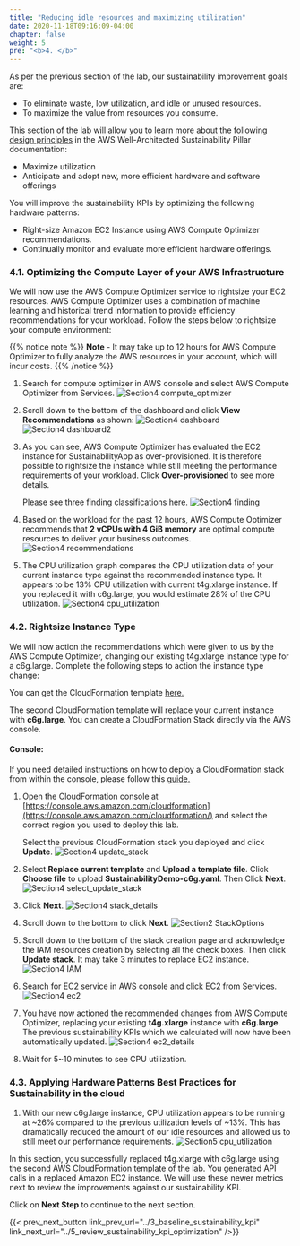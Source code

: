 ```yaml
---
title: "Reducing idle resources and maximizing utilization"
date: 2020-11-18T09:16:09-04:00
chapter: false
weight: 5
pre: "<b>4. </b>"
---
```


As per the previous section of the lab, our sustainability improvement goals are:
- To eliminate waste, low utilization, and idle or unused resources.
- To maximize the value from resources you consume.


This section of the lab will allow you to learn more about the following [design principles](https://docs.aws.amazon.com/wellarchitected/latest/sustainability-pillar/design-principles-for-sustainability-in-the-cloud.html) in the AWS Well-Architected Sustainability Pillar documentation:
* Maximize utilization
* Anticipate and adopt new, more efficient hardware and software offerings

You will improve the sustainability KPIs by optimizing the following hardware patterns:
* Right-size Amazon EC2 Instance using AWS Compute Optimizer recommendations.
* Continually monitor and evaluate more efficient hardware offerings.



### 4.1. Optimizing the Compute Layer of your AWS Infrastructure

We will now use the AWS Compute Optimizer service to rightsize your EC2 resources. AWS Compute Optimizer uses a combination of machine learning and historical trend information to provide efficiency recommendations for your workload. Follow the steps below to rightsize your compute environment:

{{% notice note %}}
**Note** - It may take up to 12 hours for AWS Compute Optimizer to fully analyze the AWS resources in your account, which will incur costs.
{{% /notice %}}

1. Search for compute optimizer in AWS console and select AWS Compute Optimizer from Services.
![Section4 compute_optimizer](/Sustainability/200_optimize_ec2_using_cloudwatch_compute_optimizer/Images/section4/compute_optimizer.png)

2. Scroll down to the bottom of the dashboard and click **View Recommendations** as shown:
![Section4 dashboard](/Sustainability/200_optimize_ec2_using_cloudwatch_compute_optimizer/Images/section4/dashboard.png)
![Section4 dashboard2](/Sustainability/200_optimize_ec2_using_cloudwatch_compute_optimizer/Images/section4/dashboard2.png)

3. As you can see, AWS Compute Optimizer has evaluated the EC2 instance for SustainabilityApp as over-provisioned. It is therefore possible to rightsize the instance while still meeting the performance requirements of your workload. Click **Over-provisioned** to see more details.

    Please see three finding classifications [here](https://docs.aws.amazon.com/compute-optimizer/latest/ug/view-ec2-recommendations.html#ec2-recommendations-findings).
![Section4 finding](/Sustainability/200_optimize_ec2_using_cloudwatch_compute_optimizer/Images/section4/finding.png)

4. Based on the workload for the past 12 hours, AWS Compute Optimizer recommends that **2 vCPUs with 4 GiB memory** are optimal compute resources to deliver your business outcomes.
![Section4 recommendations](/Sustainability/200_optimize_ec2_using_cloudwatch_compute_optimizer/Images/section4/recommendations.png)

5. The CPU utilization graph compares the CPU utilization data of your current instance type against the recommended instance type. It appears to be 13% CPU utilization with current t4g.xlarge instance. If you replaced it with c6g.large, you would estimate 28% of the CPU utilization.
![Section4 cpu_utilization](/Sustainability/200_optimize_ec2_using_cloudwatch_compute_optimizer/Images/section4/cpu_utilization.png)

### 4.2. Rightsize Instance Type

We will now action the recommendations which were given to us by the AWS Compute Optimizer, changing our existing t4g.xlarge instance type for a c6g.large. Complete the following steps to action the instance type change:

You can get the CloudFormation template [here.](/Sustainability/200_optimize_ec2_using_cloudwatch_compute_optimizer/Code/SustainabilityDemo-c6g.yaml "Section4 CFTemplate")

The second CloudFormation template will replace your current instance with **c6g.large**. You can create a CloudFormation Stack directly via the AWS console.

#### Console:

If you need detailed instructions on how to deploy a CloudFormation stack from within the console, please follow this [guide.](https://docs.aws.amazon.com/AWSCloudFormation/latest/UserGuide/cfn-console-create-stack.html)

1. Open the CloudFormation console at [https://console.aws.amazon.com/cloudformation](https://console.aws.amazon.com/cloudformation/) and select the correct region you used to deploy this lab.

    Select the previous CloudFormation stack you deployed and click **Update**.
![Section4 update_stack](/Sustainability/200_optimize_ec2_using_cloudwatch_compute_optimizer/Images/section4/update_stack.png)

2. Select **Replace current template** and **Upload a template file**. Click **Choose file** to upload **SustainabilityDemo-c6g.yaml**. Then Click **Next**.
![Section4 select_update_stack](/Sustainability/200_optimize_ec2_using_cloudwatch_compute_optimizer/Images/section4/select_update_stack.png)

3. Click **Next**.
![Section4 stack_details](/Sustainability/200_optimize_ec2_using_cloudwatch_compute_optimizer/Images/section4/stack_details.png)

4. Scroll down to the bottom to click **Next**.
![Section2 StackOptions](/Sustainability/200_optimize_ec2_using_cloudwatch_compute_optimizer/Images/section2/stackOptions.png)

5. Scroll down to the bottom of the stack creation page and acknowledge the IAM resources creation by selecting all the check boxes. Then click **Update stack**. It may take 3 minutes to replace EC2 instance.
![Section4 IAM](/Sustainability/200_optimize_ec2_using_cloudwatch_compute_optimizer/Images/section4/IAM.png)

6. Search for EC2 service in AWS console and click EC2 from Services.
![Section4 ec2](/Sustainability/200_optimize_ec2_using_cloudwatch_compute_optimizer/Images/section4/ec2.png)

7. You have now actioned the recommended changes from AWS Compute Optimizer, replacing your existing **t4g.xlarge** instance with **c6g.large**. The previous sustainability KPIs which we calculated will now have been automatically updated.
![Section4 ec2_details](/Sustainability/200_optimize_ec2_using_cloudwatch_compute_optimizer/Images/section4/ec2_details.png)

8. Wait for 5~10 minutes to see CPU utilization.

### 4.3. Applying Hardware Patterns Best Practices for Sustainability in the cloud

1. With our new c6g.large instance, CPU utilization appears to be running at ~26% compared to the previous utilization levels of ~13%. This has dramatically reduced the amount of our idle resources and allowed us to still meet our performance requirements.
![Section5 cpu_utilization](/Sustainability/200_optimize_ec2_using_cloudwatch_compute_optimizer/Images/section5/cpu_utilization.png)


In this section, you successfully replaced t4g.xlarge with c6g.large using the second AWS CloudFormation template of the lab. You generated API calls in a replaced Amazon EC2 instance. We will use these newer metrics next to review the improvements against our sustainability KPI.

Click on **Next Step** to continue to the next section.

{{< prev_next_button link_prev_url="../3_baseline_sustainability_kpi" link_next_url="../5_review_sustainability_kpi_optimization" />}}
